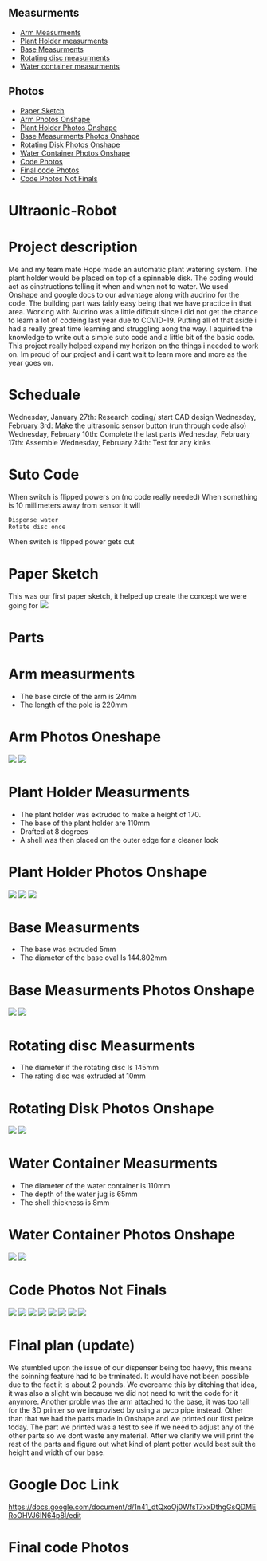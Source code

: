 ## Measurments
* [Arm Measurments](#Arm-Measurments)
* [Plant Holder measurments](#Plant-Holder-Measurments)
* [Base Measurments](#Base-measurments)
* [Rotating disc measurments](#Rotating-disc-measurments)
* [Water container measurments](#Water-Container-Measurments)

## Photos
* [Paper Sketch](#Paper-Sketch)
* [Arm Photos Onshape](#Arm-Photos-Onshape)
* [Plant Holder Photos Onshape](#Plant-Holder-Photos-Onshape)
* [Base Measurments Photos Onshape](#Base-Measurments-Photos-Onshape)
* [Rotating Disk Photos Onshape](#Rotating-Disk-Photos-Onshape)
* [Water Container Photos Onshape](#Water-Container-Photos-Onshape)
* [Code Photos](#Code-Photos)
* [Final code Photos](#Final-code-Photos)
* [Code Photos Not Finals](#Code-Photos-Not-Finals)

# Ultraonic-Robot

# Project description
Me and my team mate Hope made an automatic plant watering system. The plant holder would be placed on top of a spinnable disk. The coding would act as oinstructions telling it when and when not to water. We used Onshape and google docs to our advantage along with audrino for the code. The building part was fairly easy being that we have practice in that area. Working with Audrino was a little dificult since i did not get the chance to learn a lot of codeing last year due to COVID-19. Putting all of that aside i had a really great time learning and struggling aong the way. I aquiried the knowledge to write out a simple suto code and a little bit of the basic code. This project really helped expand my horizon on the things i needed to work on. Im proud of our project and i cant wait to learn more and more as the year goes on. 

# Scheduale
Wednesday, January 27th: Research coding/ start CAD design 
Wednesday, February 3rd: Make the ultrasonic sensor button (run through code also)
Wednesday, February 10th: Complete the last parts 
Wednesday, February 17th: Assemble
Wednesday, February 24th: Test for any kinks

# Suto Code 
When switch is flipped powers on (no code really needed)
When something is 10 millimeters away from sensor it will

	Dispense water
	Rotate disc once

When switch is flipped power gets cut

# Paper Sketch
This was our first paper sketch, it helped up create the concept we were going for
![](https://github.com/aniyahmoore28/Ultraonic-Robot/blob/main/Photos/Robot%20paper%20sketch.jpeg)

# Parts

# Arm measurments
* The base circle of the arm is 24mm
* The length of the pole is 220mm

# Arm Photos Oneshape
![](https://github.com/aniyahmoore28/Ultraonic-Robot/blob/main/Photos/Arm%20measurments%20circle.PNG)
![](https://github.com/aniyahmoore28/Ultraonic-Robot/blob/main/Photos/Arm%20measuments%20pole.PNG)

# Plant Holder Measurments
* The plant holder was extruded to make a height of 170.
* The base of the plant holder are 110mm
* Drafted at 8 degrees
* A shell was then placed on the outer edge for a cleaner look

# Plant Holder Photos Onshape
![](https://github.com/aniyahmoore28/Ultraonic-Robot/blob/main/Photos/Plant%20holder%20edges.png)
![](https://github.com/aniyahmoore28/Ultraonic-Robot/blob/main/Photos/Plant%20holder%20height.png)
![](https://github.com/aniyahmoore28/Ultraonic-Robot/blob/main/Photos/Plant%20holder%20base%20circle.png)

# Base Measurments
* The base was extruded 5mm
* The diameter of the base oval Is 144.802mm

# Base Measurments Photos Onshape
![](https://github.com/aniyahmoore28/Ultraonic-Robot/blob/main/Photos/Base%20extrude.png)
![](https://github.com/aniyahmoore28/Ultraonic-Robot/blob/main/Photos/Base%20extrude%20sketch.png)

# Rotating disc Measurments
* The diameter if the rotating disc Is 145mm
* The rating disc was extruded at 10mm

# Rotating Disk Photos Onshape
![](https://github.com/aniyahmoore28/Ultraonic-Robot/blob/main/Photos/Rotating%20disk%20extrude.png)
![](https://github.com/aniyahmoore28/Ultraonic-Robot/blob/main/Photos/Rotating%20disk%20sketch.png)

# Water Container Measurments
* The diameter of the water container is 110mm
* The depth of the water jug is 65mm
* The shell thickness is 8mm

# Water Container Photos Onshape
![](https://github.com/aniyahmoore28/Ultraonic-Robot/blob/main/Photos/Water%20container%20extrude.PNG)
![](https://github.com/aniyahmoore28/Ultraonic-Robot/blob/main/Photos/Water%20container%20skectch.PNG)

# Code Photos Not Finals
![](https://github.com/aniyahmoore28/Ultraonic-Robot/blob/main/Photos/Code%201.PNG)
![](https://github.com/aniyahmoore28/Ultraonic-Robot/blob/main/Photos/Code%202.png)
![](https://github.com/aniyahmoore28/Ultraonic-Robot/blob/main/Photos/Code%203.png)
![](https://github.com/aniyahmoore28/Ultraonic-Robot/blob/main/Photos/Code%204.png)
![](https://github.com/aniyahmoore28/Ultraonic-Robot/blob/main/Photos/Code%205.png)
![](https://github.com/aniyahmoore28/Ultraonic-Robot/blob/main/Photos/Final%20(update)%201.png)
![](https://github.com/aniyahmoore28/Ultraonic-Robot/blob/main/Photos/Final%20(update)%202.png)
![](https://github.com/aniyahmoore28/Ultraonic-Robot/blob/main/Photos/Final%20(update)%203.png)

# Final plan (update)
We stumbled upon the issue of our dispenser being too haevy, this means the soinning feature had to be trminated. It would have not been possible due to the fact it is about 2 pounds. We overcame this by ditching that idea, it was also a slight win because we did not need to writ the code for it anymore. Another proble was the arm attached to the base, it was too tall for the 3D printer so we improvised by using a pvcp pipe instead. Other than that we had the parts made in Onshape and we printed our first peice today. The part we printed was a test to see if we need to adjust any of the other parts so we dont waste any material. After we clarify we will print the rest of the parts and figure out what kind of plant potter would best suit the height and width of our base. 

# Google Doc Link
https://docs.google.com/document/d/1n41_dtQxoOj0WfsT7xxDthgGsQDMERoOHVJ6IN64p8I/edit

# Final code Photos


